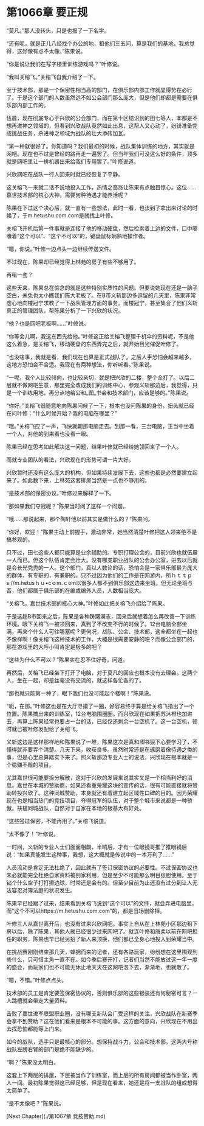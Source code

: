 # 第1066章 要正规

“莫凡。”那人没转头，只是也报了一下名字。

“还有呢，就是正儿八经找个办公的地，租他们三五间，算是我们的基地，我总觉得，这好像有点不太像。”陈果说。

“你是说让我们在写字楼里训练游戏吗？”叶修说。

“我叫关榕飞。”关榕飞自我介绍了一下。

至于技术部，那是一个保密性相当高的部门，在俱乐部内部工作就显得势在必行了。于是这个部门的人数虽然远不如公会部门那么庞大，但是他们却都是需要在俱乐部内部工作的。

伍晨，现在彻底专心于兴欣的公会部门，而在第十区结识到的田七等人，本都是不想再进神之领域的，但看到兴欣战队竟然如此出息，这帮人又心动了，纷纷准备完成挑战任务，杀进神之领域为战队的壮大添砖加瓦。

“第一种就很好了。你知道吗？我们最初的时候，战队集体训练的地方，其实就是网吧。现在也不过是曾经的路再走一遍罢了。但当年我们可没这么好的条件，顶多就是网吧里让一排机器出来给我们专用罢了。”叶修说道。

兴欣网吧在战队一行人回来时就已经恢复了平静。

这关榕飞一来就二话不说地投入工作，热情之高涨让陈果有点触目惊心。这位……嘉世技术部的核心大神，需要何种待遇才能养活呢？

陈果在下过这个决心后，就一直有一些想法，此时一看，也该到了拿出来讨论的时候了，于m.hetushu.com.com是就找上叶修。

关榕飞开机后第一件事就是连接了他的移动硬盘，然后检索着上边的文件，口中嘟囔着“这个可以”、“这个不可以”的，键盘鼠标娴熟地操作者。

“嗯，你说。”叶修一边点头一边继续传送文件。

不过现在，陈果却已经觉得上林苑的房子有些不够用了。

再租一套？

这些天来，陈果总在惦念的就是这些特别实质性的问题。但要说她现在还是一脑子空白，未免也太小瞧我们陈大老板了。在B市义斩那边多逗留的几天里，陈果非常虚心地向楼冠宁求教了一下战队管理方面的事务。而楼冠宁，甚至集合了他们义斩真正的管理团队，帮陈果分析了一下兴欣的状况。

“他？也是网吧老板啊……”叶修说。

“你等会儿啊，我这东西先给他。”叶修这正给关榕飞整理千机伞的资料呢，不是他这么着急，是关榕飞，移动硬盘的东西弄完之后，就开始目光催促叶修了。

“也没啥事，我就是看，我们现在也算是正式战队了，之后人手恐怕会越来越多，这地方恐怕会不合适。我现在有两种想法，你听听看。”陈果说。

“一呢，我个人比较倾向，也比较亲切，就是把兴欣的二楼，整个全打了。以后二层就不做网吧生意，那里完全改成我们的训练中心，参观义斩那边后，我觉得，只是一个训练用地，再分点地给公和_图_书会和技术部门，应该是够的。”陈果说。

“你好。”关榕飞很随意地向陈果问候了一下，根本也没问陈果的身份，扭头就已经在问叶修：“什么时候开始？我的电脑在哪里？”

“哦。”关榕飞应了一声，飞快就朝那电脑走去。到那一看，三台电脑，正当中坐着一个人，对他的到来看也没看一眼。

陈果已经在思考如此解决这一问题，结果叶修就已经给她领回来了一个人。

而就专业团队的看法，兴欣现在的形势可谓一片大好。

兴欣暂时还没有这么庞大的机构，但如果持续发展下去，这些也都是必然要建立起来了。如此数下来，上林苑这套排屋当然是一点也不够用的。

“是技术部的保密协议。”叶修过来解释了一下。

“那如果我们夺冠呢？”陈果当时问了这样一个问题。

“哦……那说起来，那个陶轩他以前其实是做什么的？”陈果问。

“你好，欢迎！”陈果主动上前握手，激动非常，她当然清楚叶修把这人领来绝不是搞参观的。

只不过，田七这些人都只能算是业余辅助的。专职打理公会的，目前兴欣也就伍晨一人而已。但这个队伍肯定会壮大。没有哪支职业战队的公会办公室，进去以后就是会长光秃秃的一人。这个部门，真以人数论的话，恐怕会是一家俱乐部最为庞大的群体，有专职的，有兼职的。只不过因为他们的工作是在网游内，所ｈｔｔｐs://m.hetusｈｕ•cｏm.ｃom以很多人都不到俱乐部这边来坐班。但无论坐班与否，他们都属于俱乐部的在编或编外人员，人数相当庞大。

“关榕飞，嘉世技术部的核心大神。”叶修如此把关榕飞介绍给了陈果。

于是这趟B市回来之后，陈果是各种踌躇满志，回来后就想着怎么再改善一下训练环境。眼下关榕飞一被领回来，真到了不改变不行的时候了。12台电脑全部坐满，再来个什么人可往哪塞呢？更何况，战队、公会、技术部，这全都坐在一起也不像样啊！像关榕飞这种技术的工作，大概是很需要安静的吧？而像公会部门的，那在游戏里的大呼小叫肯定是极多的吧？

“这些为什么不可以？”陈果实在忍不住好奇，问道。

再然后，关榕飞已经坐下打开了电脑，对于莫凡的回应也根本没有去理会。这两个人，坐在一起，却是丝毫没有交流的，就这样各忙各的了。

“那也就只能第一种了，眼下我们也没可能起个楼啊！”陈果说。

“呃，在那。”叶修这也是在大厅寻摸了一圈，好容易终于算是给关榕飞指出了一个位置。陈果搞出来的训练室，12台电脑围圈圈。而兴欣现在如果把苏沐橙也加进去，再算上陈果经常也要占一台的话，已经仅还剩余一台空机了。这一台空机，顿时就已被叶修发配给了关榕飞。

义斩这边是这样那样地和陈果说了一堆，陈果这次是真和*图*书狠下心要学习了，不懂得就非要弄个清楚。几天下来，收获良多。虽然时常还是在琢磨着像待遇之类的事，但是心里总算踏实下来了。照义斩那边专业人士的说法，兴欣现在根本就是一个稳赚不赔的项目。

尤其嘉世很可能要拆分解散，这对于兴欣的发展来说其实又是一个相当利好的消息。嘉世在本城的赞助商，如果还看重荣耀这块的宣传的话，很有可能直接就将赞助转投兴欣了。这种同城赞助，本身就还有着建立起区域性口碑的目的。因为荣耀现在也是相当热门的竞技项目，夺得冠军的队伍，对于整个城市来说都是一种骄傲。扶植同城战队，自然对于自家在本地的根基大有好处。

“这些签过保密，不能再用了。”关榕飞说道。

“太不像了！”叶修说。

一时间，义斩的专业人士们面面相觑，半晌后，才有一位眼镜哥推了推眼镜后说：“如果真能发生这种事，我想，这大概就是传说中的一本万利了……”

人员流动是肯定无法杜绝了，因此就有了签订保密协议的必要性。不过保密协议也未必就能完全杜绝自家资料被别家利用，但是至少不可能那么明目张胆使用。至于钻个什么空子打打擦边球，时常还是会有的。但至少目前为止还没有过分到让人无法容忍对簿法庭的状况发生。

陈果早已经跟了过来，结果看到关榕飞说到“这个可以”的文件，就会弄进电脑里，而“这个不可以https://m.hetushu.com.com”的，都是当场删除掉。

叶修三人从嘉世离开后，也没有过来兴欣网吧。事实上自从在上林苑小区那边租下房以后，除了陈果，其他人就已经很少过来网吧了。就连叶修和唐柔以前在网吧担任的职务，陈果也早已经另招了新人来顶换，他们都已全身心地投入到荣耀当中。

在挑战赛刚刚结束那几天，蜂拥而来的记者，还有各路玩家，纷纷想在这里围观到些什么，只可惜主角一直不在。如今季后赛开打，记者们当然不能放过这一年一度的盛会，而玩家们也不可能无休止地天天在这网吧泡下去，渐渐地，也就散了。

“嗯，不错。”叶修点点头。

技术部的员工是肯定要签保密协议的，否则俱乐部的这些银装还有何秘密可言？一人跳槽就会带走大量资料。

击败了嘉世进军联盟职业圈，没有哪支新队会广受这样的关注，兴欣战队在新赛季会拿不到赞助？这在他们看来是根本不可能的事。这方面的意向，兴欣现在不用出去找恐怕都能等上门来。

如今的战队，选手只是最核心的部分。想保持战斗力，公会和技术部，这两大号称战队左膀右臂的部门是绝不能缺少的。

“啊？”陈果没太明白。

这套上下两层的排屋，下层被当作了训练室，而上层的所有房间都被当作卧室，两人一间。最初陈果觉得这已经足够，但是现在看来，她还是将一支战队的组成想得太简单了。

“是不太像吧？”陈果说。



[Next Chapter](./第1067章 竞技赞助.md)